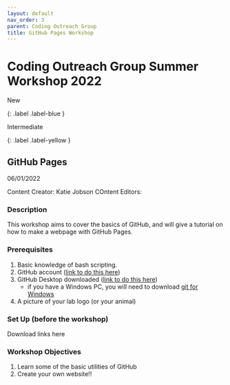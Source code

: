 ```yaml
---
layout: default
nav_order: 3
parent: Coding Outreach Group
title: GitHub Pages Workshop
---
```


# Coding Outreach Group Summer Workshop 2022
New

{: .label .label-blue }

Intermediate

{: .label .label-yellow }
## GitHub Pages

06/01/2022

Content Creator: Katie Jobson
COntent Editors:

### Description

This workshop aims to cover the basics of GitHub, and will give a tutorial on how to make a webpage with GitHub Pages.

### Prerequisites

1. Basic knowledge of bash scripting. 
2. GitHub account ([link to do this here](https://github.com/))
3. GitHub Desktop downloaded ([link to do this here](https://desktop.github.com/))
    - if you have a Windows PC, you will need to download [git for Windows](https://gitforwindows.org/)
4. A picture of your lab logo (or your animal)
    
### Set Up (before the workshop)

Download links here

### Workshop Objectives

1. Learn some of the basic utilities of GitHub
2. Create your own website!!

